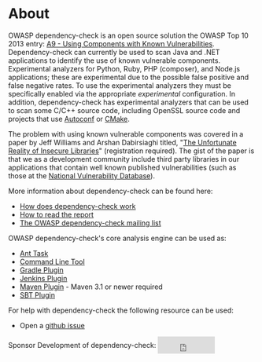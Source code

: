 About
====================
OWASP dependency-check is an open source solution the OWASP Top 10 2013 entry:
[A9 - Using Components with Known Vulnerabilities](https://www.owasp.org/index.php/Top_10_2013-A9-Using_Components_with_Known_Vulnerabilities).
Dependency-check can currently be used to scan Java and .NET applications to 
identify the use of known vulnerable components. Experimental analyzers for 
Python, Ruby, PHP (composer), and Node.js applications; these are experimental
due to the possible false positive and false negative rates. To use the experimental
analyzers they must be specifically enabled via the appropriate _experimental_
configuration. In addition, dependency-check has experimental analyzers that can 
be used to scan some C/C++ source code, including OpenSSL source code and projects
that use [Autoconf](https://www.gnu.org/software/autoconf/) or
[CMake](http://www.cmake.org/overview/).

The problem with using known vulnerable components was covered in a paper by
Jeff Williams and Arshan Dabirsiaghi titled, "[The Unfortunate Reality of
Insecure Libraries](http://www1.contrastsecurity.com/the-unfortunate-reality-of-insecure-libraries?&amp;__hssc=92971330.1.1412763139545&amp;__hstc=92971330.5d71a97ce2c038f53e4109bfd029b71e.1412763139545.1412763139545.1412763139545.1&amp;hsCtaTracking=7bbb964b-eac1-454d-9d5b-cc1089659590%7C816e01cf-4d75-449a-8691-bd0c6f9946a5)"
(registration required). The gist of the paper is that we as a development
community include third party libraries in our applications that contain well
known published vulnerabilities \(such as those at the
[National Vulnerability Database](http://web.nvd.nist.gov/view/vuln/search)\).

More information about dependency-check can be found here:

* [How does dependency-check work](general/internals.html)
* [How to read the report](general/thereport.html)
* [The OWASP dependency-check mailing list](./mail-lists.html)

OWASP dependency-check's core analysis engine can be used as:

- [Ant Task](dependency-check-ant/index.html)
- [Command Line Tool](dependency-check-cli/index.html)
- [Gradle Plugin](dependency-check-gradle/index.html)
- [Jenkins Plugin](dependency-check-jenkins/index.html)
- [Maven Plugin](dependency-check-maven/index.html) - Maven 3.1 or newer required
- [SBT Plugin](https://github.com/albuch/sbt-dependency-check)

For help with dependency-check the following resource can be used:

- Open a [github issue](https://github.com/jeremylong/DependencyCheck/issues)

<div style="display: flex;align-items:center;">Sponsor Development of dependency-check:&nbsp;<iframe src="https://github.com/sponsors/jeremylong/button" title="Sponsor jeremylong" height="35" width="116" style="border: 0;"></iframe></div>